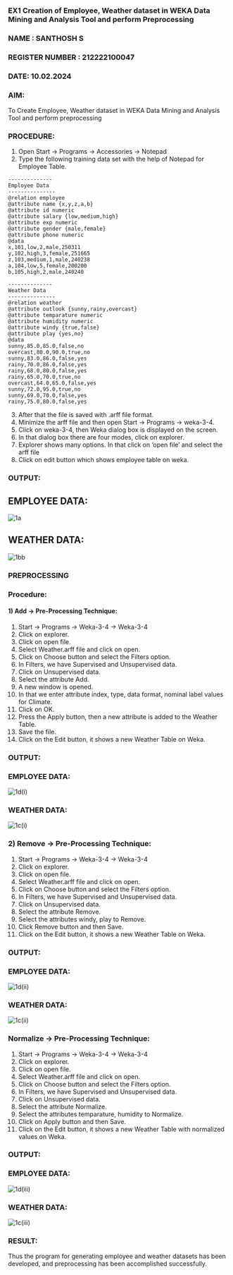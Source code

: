 ### EX1 Creation of Employee, Weather dataset in WEKA Data Mining and Analysis Tool and perform Preprocessing
### NAME : SANTHOSH S
### REGISTER NUMBER : 212222100047
### DATE: 10.02.2024
### AIM: 
  To Create Employee, Weather dataset in WEKA Data Mining and Analysis Tool and perform preprocessing
### PROCEDURE: 
1) Open Start -> Programs -> Accessories -> Notepad
2) Type the following training data set with the help of Notepad for Employee Table.

```
--------------
Employee Data
---------------
@relation employee
@attribute name {x,y,z,a,b}
@attribute id numeric
@attribute salary {low,medium,high}
@attribute exp numeric
@attribute gender {male,female}
@attribute phone numeric
@data
x,101,low,2,male,250311
y,102,high,3,female,251665
z,103,medium,1,male,240238
a,104,low,5,female,200200
b,105,high,2,male,240240

--------------
Weather Data
---------------
@relation weather
@attribute outlook {sunny,rainy,overcast}
@attribute temparature numeric
@attribute humidity numeric
@attribute windy {true,false}
@attribute play {yes,no}
@data
sunny,85.0,85.0,false,no
overcast,80.0,90.0,true,no
sunny,83.0,86.0,false,yes
rainy,70.0,86.0,false,yes
rainy,68.0,80.0,false,yes
rainy,65.0,70.0,true,no
overcast,64.0,65.0,false,yes
sunny,72.0,95.0,true,no
sunny,69.0,70.0,false,yes
rainy,75.0,80.0,false,yes
```
3) After that the file is saved with .arff file format.
4) Minimize the arff file and then open Start -> Programs -> weka-3-4.
5) Click on weka-3-4, then Weka dialog box is displayed on the screen.
6) In that dialog box there are four modes, click on explorer.
7) Explorer shows many options. In that click on ‘open file’ and select the arff file
8) Click on edit button which shows employee table on weka.

### OUTPUT:

## EMPLOYEE DATA:

![1a](https://github.com/MrSanthosh-dev/WDM_EXP1/assets/117916573/f07d3de3-e213-4373-bb77-1f903c12f17a)

## WEATHER DATA:

![1bb](https://github.com/MrSanthosh-dev/WDM_EXP1/assets/117916573/729a9527-4617-48d0-8e0f-a1620fb832d2)

### PREPROCESSING
### Procedure:
#### 1) Add -> Pre-Processing Technique:
1) Start -> Programs -> Weka-3-4 -> Weka-3-4
2) Click on explorer.
3) Click on open file.
4) Select Weather.arff file and click on open.
5) Click on Choose button and select the Filters option.
6) In Filters, we have Supervised and Unsupervised data.
7) Click on Unsupervised data.
8) Select the attribute Add.
9) A new window is opened.
10) In that we enter attribute index, type, data format, nominal label values for Climate.
11) Click on OK.
12) Press the Apply button, then a new attribute is added to the Weather Table.
13) Save the file.
14) Click on the Edit button, it shows a new Weather Table on Weka.

### OUTPUT:

### EMPLOYEE DATA:

![1d(i)](https://github.com/MrSanthosh-dev/WDM_EXP1/assets/117916573/db2357be-1e24-403f-a01c-db41b8de78cf)

### WEATHER DATA:

![1c(i)](https://github.com/MrSanthosh-dev/WDM_EXP1/assets/117916573/5bd1fc56-2026-4052-8943-d50734b0b0ec)

### 2) Remove -> Pre-Processing Technique:

1) Start -> Programs -> Weka-3-4 -> Weka-3-4
2) Click on explorer.
3) Click on open file.
4) Select Weather.arff file and click on open.
5) Click on Choose button and select the Filters option.
6) In Filters, we have Supervised and Unsupervised data.
7) Click on Unsupervised data.
8) Select the attribute Remove.
9) Select the attributes windy, play to Remove.
10) Click Remove button and then Save.
11) Click on the Edit button, it shows a new Weather Table on Weka.

### OUTPUT:

### EMPLOYEE DATA:

![1d(ii)](https://github.com/MrSanthosh-dev/WDM_EXP1/assets/117916573/48b5772c-99cf-45cc-b779-b2a1c847b5db)

### WEATHER DATA:

![1c(ii)](https://github.com/MrSanthosh-dev/WDM_EXP1/assets/117916573/a95ec296-d820-4414-b15e-02a273f71aec)

### Normalize -> Pre-Processing Technique:

1) Start -> Programs -> Weka-3-4 -> Weka-3-4
2) Click on explorer.
3) Click on open file.
4) Select Weather.arff file and click on open.
5) Click on Choose button and select the Filters option.
6) In Filters, we have Supervised and Unsupervised data.
7) Click on Unsupervised data.
8) Select the attribute Normalize.
9) Select the attributes temparature, humidity to Normalize.
10) Click on Apply button and then Save.
11) Click on the Edit button, it shows a new Weather Table with normalized values on Weka.

### OUTPUT:

### EMPLOYEE DATA:

![1d(iii)](https://github.com/MrSanthosh-dev/WDM_EXP1/assets/117916573/bb176702-2705-4c97-8ecc-abc0ae3143f0)

### WEATHER DATA:

![1c(iii)](https://github.com/MrSanthosh-dev/WDM_EXP1/assets/117916573/7d18a87f-0678-4f50-9d19-fbd7e7a523e3)

### RESULT: 
  Thus the program for generating employee and weather datasets has been developed, and preprocessing has been accomplished successfully.
